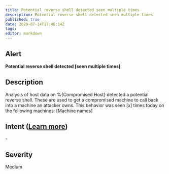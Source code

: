 ```yaml
---
title: Potential reverse shell detected seen multiple times
description: Potential reverse shell detected seen multiple times
published: true
date: 2020-07-14T17:46:14Z
tags:
editor: markdown
---
```


## Alert
**Potential reverse shell detected [seen multiple times]**

## Description
Analysis of host data on %{Compromised Host} detected a potential reverse shell. These are used to get a compromised machine to call back into a machine an attacker owns. This behavior was seen [x] times today on the following machines: [Machine names]

## Intent ([Learn more](/public/security/alerts/intentions.md))
\-

## Severity
Medium




